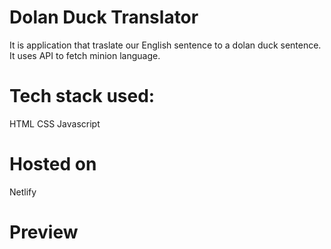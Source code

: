 # Dolan Duck Translator
It is application that traslate our English sentence to a dolan duck sentence.
It uses API to fetch minion language.


# Tech stack used:
 HTML
 CSS
 Javascript

# Hosted on
Netlify

# Preview
 
